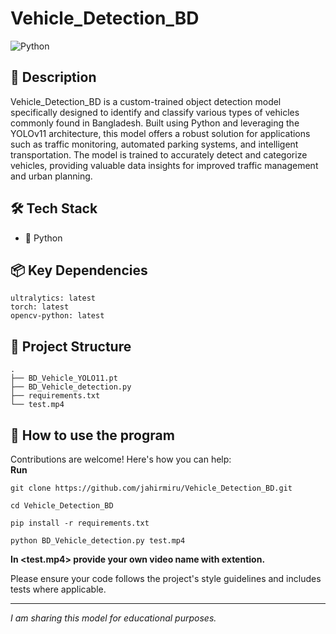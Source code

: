 # Vehicle_Detection_BD

![Python](https://img.shields.io/badge/-Python-blue?logo=python&logoColor=white)

## 📝 Description

Vehicle_Detection_BD is a custom-trained object detection model specifically designed to identify and classify various types of vehicles commonly found in Bangladesh. Built using Python and leveraging the YOLOv11 architecture, this model offers a robust solution for applications such as traffic monitoring, automated parking systems, and intelligent transportation. The model is trained to accurately detect and categorize vehicles, providing valuable data insights for improved traffic management and urban planning.

## 🛠️ Tech Stack

- 🐍 Python


## 📦 Key Dependencies

```
ultralytics: latest
torch: latest
opencv-python: latest
```

## 📁 Project Structure

```
.
├── BD_Vehicle_YOLO11.pt
├── BD_Vehicle_detection.py
├── requirements.txt
└── test.mp4
```


## 👥 How to use the program

Contributions are welcome! Here's how you can help:<br>
**Run** <br>
```
git clone https://github.com/jahirmiru/Vehicle_Detection_BD.git
```

```
cd Vehicle_Detection_BD
```

```
pip install -r requirements.txt
```

```
python BD_Vehicle_detection.py test.mp4
```

**In <test.mp4> provide your own video name with extention.**

Please ensure your code follows the project's style guidelines and includes tests where applicable.

---
*I am sharing this model for educational purposes.*
